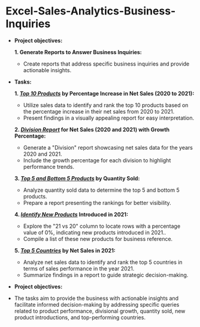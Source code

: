 # Excel-Sales-Analytics-Business-Inquiries


- **Project objectives:**

    **1. Generate Reports to Answer Business Inquiries:**
    
  - Create reports that address specific business inquiries and provide actionable insights.
 
- **Tasks:**

    **1. _[Top 10 Products](https://github.com/ankitsingh279110/Excel-Sales-Analytics-Business-Inquiries/blob/main/Top%2010%20Products.pdf)_ by Percentage Increase in Net Sales (2020 to 2021):**
    
  - Utilize sales data to identify and rank the top 10 products based on the percentage increase in their net sales from 2020 to 2021.
  - Present findings in a visually appealing report for easy interpretation.

   **2. _[Division Report](https://github.com/ankitsingh279110/Excel-Sales-Analytics-Business-Inquiries/blob/main/Division.pdf)_ for Net Sales (2020 and 2021) with Growth Percentage:**
    
  - Generate a "Division" report showcasing net sales data for the years 2020 and 2021.
  - Include the growth percentage for each division to highlight performance trends.

   **3. _[Top 5 and Bottom 5 Products](https://github.com/ankitsingh279110/Excel-Sales-Analytics-Business-Inquiries/blob/main/Top%20and%20Bottom%205%20Products.pdf)_ by Quantity Sold:**
    
  - Analyze quantity sold data to determine the top 5 and bottom 5 products.
  - Prepare a report presenting the rankings for better visibility.

   **4. _[Identify New Products](https://github.com/ankitsingh279110/Excel-Sales-Analytics-Business-Inquiries/blob/main/New%20Products%20-%202021.pdf)_ Introduced in 2021:**
    
  - Explore the "21 vs 20" column to locate rows with a percentage value of 0%, indicating new products introduced in 2021..
  - Compile a list of these new products for business reference.

   **5. _[Top 5 Countries](https://github.com/ankitsingh279110/Excel-Sales-Analytics-Business-Inquiries/blob/main/Top%205%20Country%20-%202021.pdf)_ by Net Sales in 2021:**
    
  - Analyze net sales data to identify and rank the top 5 countries in terms of sales performance in the year 2021.
  - Summarize findings in a report to guide strategic decision-making.
 
- **Project objectives:**
  
- The tasks aim to provide the business with actionable insights and facilitate informed decision-making by addressing specific queries related to product performance, divisional growth, quantity sold, new product introductions, and top-performing countries.
  
